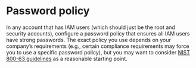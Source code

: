 # Password policy

In any account that has IAM users (which should just be the root and security accounts), configure a password policy
that ensures all IAM users have strong passwords. The exact policy you use depends on your company’s requirements (e.g.,
certain compliance requirements may force you to use a specific password policy), but you may want to consider
[NIST 800-63 guidelines](https://pages.nist.gov/800-63-3/sp800-63b.html#memsecret) as a reasonable starting point.


<!-- ##DOCS-SOURCER-START
{
  "sourcePlugin": "local-copier",
  "hash": "a73f3b1d9fcf38b8631f4cf2f9b054e6"
}
##DOCS-SOURCER-END -->
